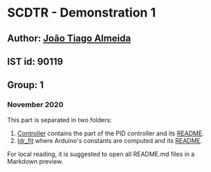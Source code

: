 # SCDTR - Demonstration 1

## Author: [João Tiago Almeida](https://github.com/Joao-Tiago-Almeida)
## IST id: 90119
## Group: 1

### November 2020

This part is separated in two folders:
1. [Controller](./controller) contains the part of the PID controller and its [README](./controller/README.md).
2. [ldr_fit](./ldr_fit) where Arduino's constants are computed and its [README](./ldr_fit/README.md).

For local reading, it is suggested to open all README.md files in a Markdown preview.

